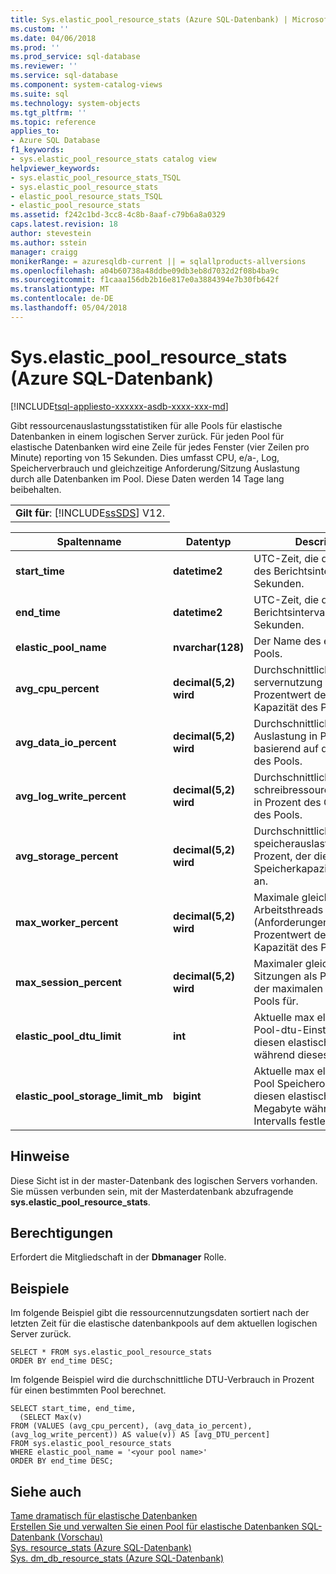 ```yaml
---
title: Sys.elastic_pool_resource_stats (Azure SQL-Datenbank) | Microsoft Docs
ms.custom: ''
ms.date: 04/06/2018
ms.prod: ''
ms.prod_service: sql-database
ms.reviewer: ''
ms.service: sql-database
ms.component: system-catalog-views
ms.suite: sql
ms.technology: system-objects
ms.tgt_pltfrm: ''
ms.topic: reference
applies_to:
- Azure SQL Database
f1_keywords:
- sys.elastic_pool_resource_stats catalog view
helpviewer_keywords:
- sys.elastic_pool_resource_stats_TSQL
- sys.elastic_pool_resource_stats
- elastic_pool_resource_stats_TSQL
- elastic_pool_resource_stats
ms.assetid: f242c1bd-3cc8-4c8b-8aaf-c79b6a8a0329
caps.latest.revision: 18
author: stevestein
ms.author: sstein
manager: craigg
monikerRange: = azuresqldb-current || = sqlallproducts-allversions
ms.openlocfilehash: a04b60738a48ddbe09db3eb8d7032d2f08b4ba9c
ms.sourcegitcommit: f1caaa156db2b16e817e0a3884394e7b30fb642f
ms.translationtype: MT
ms.contentlocale: de-DE
ms.lasthandoff: 05/04/2018
---
```

# <a name="syselasticpoolresourcestats-azure-sql-database"></a>Sys.elastic_pool_resource_stats (Azure SQL-Datenbank)
[!INCLUDE[tsql-appliesto-xxxxxx-asdb-xxxx-xxx-md](../../includes/tsql-appliesto-xxxxxx-asdb-xxxx-xxx-md.md)]

  Gibt ressourcenauslastungsstatistiken für alle Pools für elastische Datenbanken in einem logischen Server zurück. Für jeden Pool für elastische Datenbanken wird eine Zeile für jedes Fenster (vier Zeilen pro Minute) reporting von 15 Sekunden. Dies umfasst CPU, e/a-, Log, Speicherverbrauch und gleichzeitige Anforderung/Sitzung Auslastung durch alle Datenbanken im Pool. Diese Daten werden 14 Tage lang beibehalten. 
  
||  
|-|  
|**Gilt für**: [!INCLUDE[ssSDS](../../includes/sssds-md.md)] V12.|  
  
|Spaltenname|Datentyp|Description|  
|-----------------|---------------|-----------------|  
|**start_time**|**datetime2**|UTC-Zeit, die den Anfang des Berichtsintervalls von 15 Sekunden.|  
|**end_time**|**datetime2**|UTC-Zeit, die das Ende des Berichtsintervalls von 15 Sekunden.|  
|**elastic_pool_name**|**nvarchar(128)**|Der Name des elastischen Pools.|  
|**avg_cpu_percent**|**decimal(5,2) wird**|Durchschnittliche servernutzung als Prozentwert der maximalen Kapazität des Pools.|  
|**avg_data_io_percent**|**decimal(5,2) wird**|Durchschnittliche e/a-Auslastung in Prozent basierend auf den Grenzwert des Pools.|  
|**avg_log_write_percent**|**decimal(5,2) wird**|Durchschnittliche schreibressourcenauslastung in Prozent des Grenzwerts des Pools.|  
|**avg_storage_percent**|**decimal(5,2) wird**|Durchschnittliche speicherauslastung in Prozent, der die Speicherkapazität des Pools an.|  
|**max_worker_percent**|**decimal(5,2) wird**|Maximale gleichzeitige Arbeitsthreads (Anforderungen) als Prozentwert der maximalen Kapazität des Pools für.|  
|**max_session_percent**|**decimal(5,2) wird**|Maximaler gleichzeitiger Sitzungen als Prozentwert der maximalen Kapazität des Pools für.|  
|**elastic_pool_dtu_limit**|**int**|Aktuelle max elastischen Pool-dtu-Einstellung für diesen elastischen Pool während dieses Intervalls.|  
|**elastic_pool_storage_limit_mb**|**bigint**|Aktuelle max elastischen Pool Speicherobergrenze für diesen elastischen Pool in Megabyte während dieses Intervalls festlegen.|  
  
## <a name="remarks"></a>Hinweise  
 Diese Sicht ist in der master-Datenbank des logischen Servers vorhanden. Sie müssen verbunden sein, mit der Masterdatenbank abzufragende **sys.elastic_pool_resource_stats**.  
  
## <a name="permissions"></a>Berechtigungen  
 Erfordert die Mitgliedschaft in der **Dbmanager** Rolle.  
  
## <a name="examples"></a>Beispiele  
 Im folgende Beispiel gibt die ressourcennutzungsdaten sortiert nach der letzten Zeit für die elastische datenbankpools auf dem aktuellen logischen Server zurück.  
  
```  
SELECT * FROM sys.elastic_pool_resource_stats   
ORDER BY end_time DESC;  
```  
  
 Im folgende Beispiel wird die durchschnittliche DTU-Verbrauch in Prozent für einen bestimmten Pool berechnet.  
  
```  
SELECT start_time, end_time,      
  (SELECT Max(v)      
FROM (VALUES (avg_cpu_percent), (avg_data_io_percent), (avg_log_write_percent)) AS value(v)) AS [avg_DTU_percent]    
FROM sys.elastic_pool_resource_stats   
WHERE elastic_pool_name = '<your pool name>'   
ORDER BY end_time DESC;  
```  
  
## <a name="see-also"></a>Siehe auch  
 [Tame dramatisch für elastische Datenbanken](https://azure.microsoft.com/documentation/articles/sql-database-elastic-pool/)   
 [Erstellen Sie und verwalten Sie einen Pool für elastische Datenbanken SQL-Datenbank (Vorschau)](https://azure.microsoft.com/documentation/articles/sql-database-elastic-pool-portal/)   
 [Sys. resource_stats &#40;Azure SQL-Datenbank&#41;](../../relational-databases/system-catalog-views/sys-resource-stats-azure-sql-database.md)   
 [Sys. dm_db_resource_stats &#40;Azure SQL-Datenbank&#41;](../../relational-databases/system-dynamic-management-views/sys-dm-db-resource-stats-azure-sql-database.md)  
  
  
